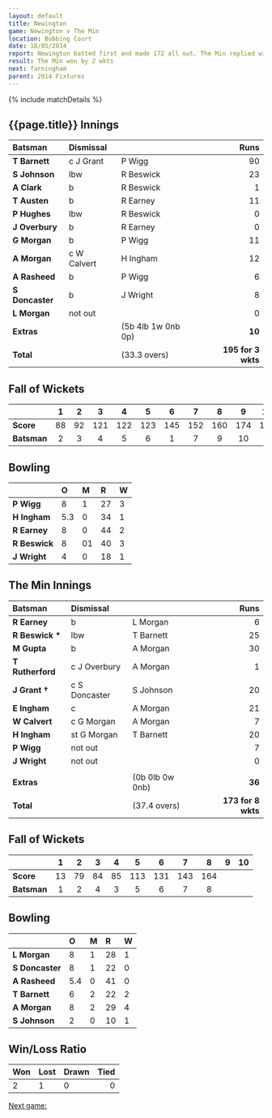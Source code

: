 ```yaml
---
layout: default
title: Newington
game: Newington v The Min
location: Bobbing Court
date: 18/05/2014
report: Newington batted first and made 172 all out. The Min replied with 173 for 8 wkts
result: The Min won by 2 wkts
next: farningham
parent: 2014 Fixtures
---
```


{% include matchDetails %}

## {{page.title}} Innings

| Batsman | Dismissal |  | Runs |
|:---|:---|---|---:|
| **T Barnett** | c J Grant | P Wigg | 90 |
| **S Johnson** | lbw | R Beswick | 23 |
| **A Clark** | b | R Beswick | 1 |
| **T Austen** | b | R Earney | 11 |
| **P Hughes** | lbw | R Beswick | 0 |
| **J Overbury** | b | R Earney | 0 |
| **G Morgan** | b | P Wigg | 11 |
| **A Morgan** | c W Calvert | H Ingham | 12 |
| **A Rasheed** | b | P Wigg | 6 |
| **S Doncaster** | b | J Wright | 8 |
| **L Morgan** | not out |  | 0 |
| **Extras** | | (5b 4lb 1w 0nb 0p) | **10** |
| **Total** | | (33.3 overs) | **195 for 3 wkts** |

## Fall of Wickets

| | 1 | 2 | 3 | 4 | 5 | 6 | 7 | 8 | 9 | 10 |
|---|:---:|:---:|:---:|:---:|:---:|:---:|:---:|:---:|:---:|:---:|
| **Score** | 88 | 92 | 121 | 122 | 123 | 145 | 152 | 160 | 174 | 174 |
| **Batsman** | 2 | 3 | 4 | 5 | 6 | 1 | 7 | 9 | 10 | 8 |

## Bowling

| | O | M | R | W |
|---|:---|:---|:---|:---|
| **P Wigg** | 8 | 1 | 27 | 3 |
| **H Ingham** | 5.3 | 0 | 34 | 1 |
| **R Earney** | 8 | 0 | 44 | 2 |
| **R Beswick** | 8 | 01 | 40 | 3 |
| **J Wright** | 4 | 0 | 18 | 1 |

## The Min Innings

| Batsman | Dismissal |  | Runs |
|:---|:---|---|---:|
| **R Earney** | b | L Morgan | 6 |
| **R Beswick &#42;** | lbw | T Barnett | 25 |
| **M Gupta** | b | A Morgan | 30 |
| **T Rutherford** | c J Overbury | A Morgan | 1 |
| **J Grant &#8224;** | c S Doncaster | S Johnson | 20 |
| **E Ingham** | c | A Morgan | 21 |
| **W Calvert** | c G Morgan | A Morgan | 7 |
| **H Ingham** | st G Morgan | T Barnett | 20 |
| **P Wigg** | not out |  | 7 |
| **J Wright** | not out |  | 0 |
|  |  |  |  |
| **Extras** | | (0b 0lb 0w 0nb) | **36** |
| **Total** | | (37.4 overs) | **173 for 8 wkts** |

## Fall of Wickets

| | 1 | 2 | 3 | 4 | 5 | 6 | 7 | 8 | 9 | 10 |
|---|:---:|:---:|:---:|:---:|:---:|:---:|:---:|:---:|:---:|:---:|
| **Score** | 13 | 79 | 84 | 85 | 113 | 131 | 143 | 164 |  |  |
| **Batsman** | 1 | 2 | 4 | 3 | 5 | 6 | 7 | 8 |  |  |

## Bowling

| | O | M | R | W |
|---|:---|:---|:---|:---|
| **L Morgan** | 8 | 1 | 28 | 1 |
| **S Doncaster** | 8 | 1 | 22 | 0 |
| **A Rasheed** | 5.4 | 0 | 41 | 0 |
| **T Barnett** | 6 | 2 | 22 | 2 |
| **A Morgan** | 8 | 2 | 29 | 4 |
| **S Johnson** | 2 | 0 | 10 | 1 |

## Win/Loss Ratio

| Won | Lost | Drawn | Tied |
|:---|:---|:---|---:|
| 2 | 1 | 0 | 0 |

[Next game:]({{page.next}})